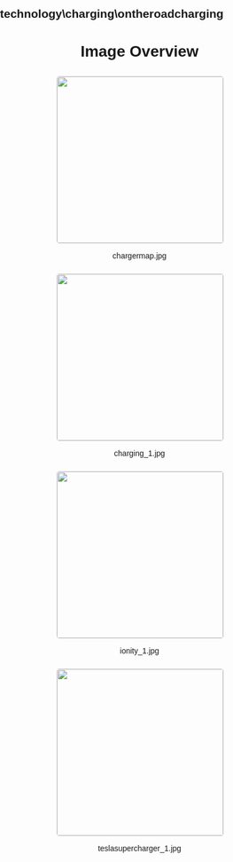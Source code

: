 ## technology\charging\ontheroadcharging
<style>
    body {
        font-family: Arial, sans-serif;
        margin: 0;
        padding: 0;
    }
    .image-gallery {
        display: flex;
        flex-wrap: wrap;
        gap: 10px;
        justify-content: center;
        padding: 10px;
    }
    .image-gallery img {
        width: 300px;
        height: auto;
        border: 1px solid #ddd;
        border-radius: 5px;
    }
    .image-gallery div {
        flex: 1 1 calc(33.333% - 20px); /* Three images per row on large screens */
        max-width: 300px;
        text-align: center;
    }
    @media (max-width: 768px) {
        .image-gallery div {
            flex: 1 1 calc(50% - 20px); /* Two images per row on medium screens */
        }
    }
    @media (max-width: 480px) {
        .image-gallery div {
            flex: 1 1 100%; /* One image per row on small screens */
        }
    }
</style>
<h1 style ="text-align: center;"> Image Overview </h1> <div class="image-gallery">
<div>
<img src="https://media.evkx.net/multimedia/technology/charging/ontheroadcharging/chargermap_st.jpg">
<p>chargermap.jpg</p>
</div>
<div>
<img src="https://media.evkx.net/multimedia/technology/charging/ontheroadcharging/charging_1_st.jpg">
<p>charging_1.jpg</p>
</div>
<div>
<img src="https://media.evkx.net/multimedia/technology/charging/ontheroadcharging/ionity_1_st.jpg">
<p>ionity_1.jpg</p>
</div>
<div>
<img src="https://media.evkx.net/multimedia/technology/charging/ontheroadcharging/teslasupercharger_1_st.jpg">
<p>teslasupercharger_1.jpg</p>
</div>
</div>
